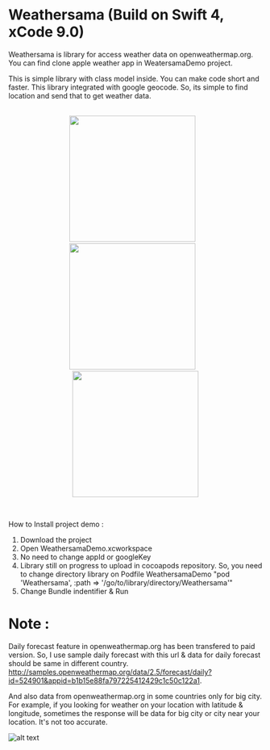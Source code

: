 # Weathersama (Build on Swift 4, xCode 9.0)
Weathersama is library for access weather data on openweathermap.org.
You can find clone apple weather app in WeatersamaDemo project.

This is simple library with class model inside. You can make code short and faster. This library integrated with google geocode. So, its simple to find location and send that to get weather data.
<br><br>
<p align="center">
<img width="250" src="https://github.com/icaksama/Weathersama/blob/master/ss1.jpeg">&nbsp;&nbsp;&nbsp;
<img width="250" src="https://github.com/icaksama/Weathersama/blob/master/ss2.jpeg">&nbsp;&nbsp;&nbsp;
<img width="250" src="https://github.com/icaksama/Weathersama/blob/master/ss3.jpeg">
</p>
<br>

How to Install project demo :
1. Download the project
2. Open WeathersamaDemo.xcworkspace
2. No need to change appId or googleKey
3. Library still on progress to upload in cocoapods repository. So, you need to change directory library on Podfile WeathersamaDemo "pod 'Weathersama', :path => '/go/to/library/directory/Weathersama'"
3. Change Bundle indentifier & Run

# Note :
Daily forecast feature in openweathermap.org has been transfered to paid version. So, I use sample daily forecast with this url & data for daily forecast should be same in different country. http://samples.openweathermap.org/data/2.5/forecast/daily?id=524901&appid=b1b15e88fa797225412429c1c50c122a1.

And also data from openweathermap.org in some countries only for big city. For example, if you looking for weather on your location with latitude & longitude, sometimes the response will be data for big city or city near your location. It's not too accurate.

![alt text](https://github.com/icaksama/Weathersama/blob/master/Screen%20Shot%202017-10-09%20at%209.36.32%20AM.png)
